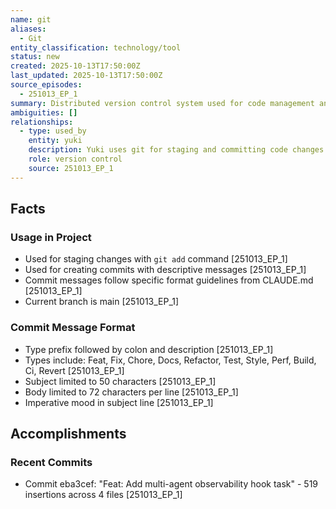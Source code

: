 ```yaml
---
name: git
aliases:
  - Git
entity_classification: technology/tool
status: new
created: 2025-10-13T17:50:00Z
last_updated: 2025-10-13T17:50:00Z
source_episodes:
  - 251013_EP_1
summary: Distributed version control system used for code management and collaboration
ambiguities: []
relationships:
  - type: used_by
    entity: yuki
    description: Yuki uses git for staging and committing code changes
    role: version control
    source: 251013_EP_1
---
```


## Facts

### Usage in Project
- Used for staging changes with `git add` command [251013_EP_1]
- Used for creating commits with descriptive messages [251013_EP_1]
- Commit messages follow specific format guidelines from CLAUDE.md [251013_EP_1]
- Current branch is main [251013_EP_1]

### Commit Message Format
- Type prefix followed by colon and description [251013_EP_1]
- Types include: Feat, Fix, Chore, Docs, Refactor, Test, Style, Perf, Build, Ci, Revert [251013_EP_1]
- Subject limited to 50 characters [251013_EP_1]
- Body limited to 72 characters per line [251013_EP_1]
- Imperative mood in subject line [251013_EP_1]

## Accomplishments

### Recent Commits
- Commit eba3cef: "Feat: Add multi-agent observability hook task" - 519 insertions across 4 files [251013_EP_1]